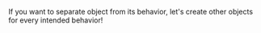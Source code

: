 If you want to separate object from its behavior, let's create other objects for every intended behavior! 